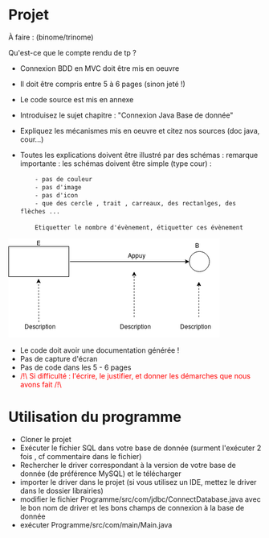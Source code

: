 # Projet

À faire : (binome/trinome)

Qu'est-ce que le compte rendu de tp ?

- Connexion BDD en MVC doit être mis en oeuvre
- Il doit être compris entre 5 à 6 pages  (sinon jeté !)
- Le code source est mis en annexe
- Introduisez le sujet chapitre : "Connexion Java Base de donnée"
- Expliquez les mécanismes mis en oeuvre et citez nos sources (doc java, cour...)
- Toutes les explications doivent être illustré par des schémas :
    remarque importante :  les schémas doivent être simple (type cour) :

          - pas de couleur
          - pas d'image
          - pas d'icon
          - que des cercle , trait , carreaux, des rectanlges, des flèches ...

          Etiquetter le nombre d'évènement, étiquetter ces évènement

![](imgs/schemas_rapport.PNG)
- Le code doit avoir une documentation générée !
- Pas de capture d'écran
- Pas de code dans les 5 - 6 pages
- <span style="color:red">/!\ Si difficulté : l'écrire, le justifier, et donner les démarches que nous avons fait /!\ </span>

# Utilisation du programme

- Cloner le projet
- Exécuter le fichier SQL dans votre base de donnée (surment l'exécuter 2 fois , cf commentaire dans le fichier)
- Rechercher le driver correspondant à la version de votre base de donnée (de préférence MySQL) et le télécharger
- importer le driver dans le projet (si vous utilisez un IDE, mettez le driver dans le dossier librairies)
- modifier le fichier Programme/src/com/jdbc/ConnectDatabase.java avec le bon nom de driver et les bons champs de connexion à la base de donnée
- exécuter Programme/src/com/main/Main.java
